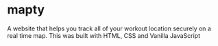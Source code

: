 # mapty
A website that helps you track all of your workout location securely on a real time map. This was built with HTML, CSS and Vanilla JavaScript

